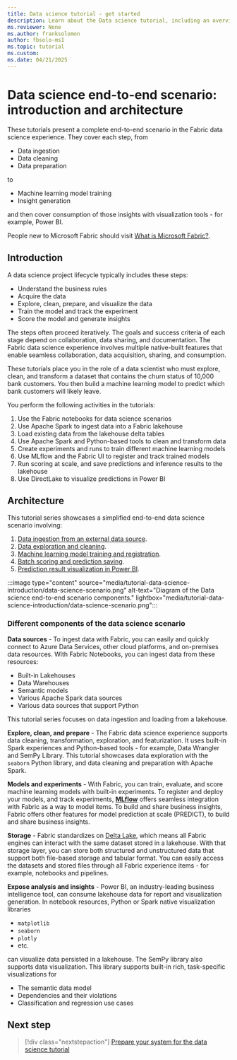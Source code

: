 ```yaml
---
title: Data science tutorial - get started
description: Learn about the Data science tutorial, including an overview of the steps you follow through the series and details about the end-to-end scenario.
ms.reviewer: None
ms.author: franksolomon
author: fbsolo-ms1
ms.topic: tutorial
ms.custom:
ms.date: 04/21/2025
---
```


# Data science end-to-end scenario: introduction and architecture

These tutorials present a complete end-to-end scenario in the Fabric data science experience. They cover each step, from

- Data ingestion
- Data cleaning
- Data preparation

to

- Machine learning model training
- Insight generation

and then cover consumption of those insights with visualization tools - for example, Power BI.

People new to Microsoft Fabric should visit [What is Microsoft Fabric?](../fundamentals/microsoft-fabric-overview.md).

## Introduction

A data science project lifecycle typically includes these steps:

- Understand the business rules
- Acquire the data
- Explore, clean, prepare, and visualize the data
- Train the model and track the experiment
- Score the model and generate insights

The steps often proceed iteratively. The goals and success criteria of each stage depend on collaboration, data sharing, and documentation. The Fabric data science experience involves multiple native-built features that enable seamless collaboration, data acquisition, sharing, and consumption.

These tutorials place you in the role of a data scientist who must explore, clean, and transform a dataset that contains the churn status of 10,000 bank customers. You then build a machine learning model to predict which bank customers will likely leave.

You perform the following activities in the tutorials:

1. Use the Fabric notebooks for data science scenarios
1. Use Apache Spark to ingest data into a Fabric lakehouse
1. Load existing data from the lakehouse delta tables
1. Use Apache Spark and Python-based tools to clean and transform data
1. Create experiments and runs to train different machine learning models
1. Use MLflow and the Fabric UI to register and track trained models
1. Run scoring at scale, and save predictions and inference results to the lakehouse
1. Use DirectLake to visualize predictions in Power BI

## Architecture

This tutorial series showcases a simplified end-to-end data science scenario involving:

1. [Data ingestion from an external data source](tutorial-data-science-ingest-data.md).
1. [Data exploration and cleaning](tutorial-data-science-explore-notebook.md).
1. [Machine learning model training and registration](tutorial-data-science-train-models.md).
1. [Batch scoring and prediction saving](tutorial-data-science-batch-scoring.md).
1. [Prediction result visualization in Power BI](tutorial-data-science-create-report.md).

:::image type="content" source="media/tutorial-data-science-introduction/data-science-scenario.png" alt-text="Diagram of the Data science end-to-end scenario components." lightbox="media/tutorial-data-science-introduction/data-science-scenario.png":::

### Different components of the data science scenario

**Data sources** - To ingest data with Fabric, you can easily and quickly connect to Azure Data Services, other cloud platforms, and on-premises data resources. With Fabric Notebooks, you can ingest data from these resources:

- Built-in Lakehouses
- Data Warehouses
- Semantic models
- Various Apache Spark data sources
- Various data sources that support Python

This tutorial series focuses on data ingestion and loading from a lakehouse.

**Explore, clean, and prepare** - The Fabric data science experience supports data cleaning, transformation, exploration, and featurization. It uses built-in Spark experiences and Python-based tools - for example, Data Wrangler and SemPy Library. This tutorial showcases data exploration with the `seaborn` Python library, and data cleaning and preparation with Apache Spark.

**Models and experiments** - With Fabric, you can train, evaluate, and score machine learning models with built-in experiments. To register and deploy your models, and track experiments, [**MLflow**](https://mlflow.org/docs/latest/index.html) offers seamless integration with Fabric as a way to model items. To build and share business insights, Fabric offers other features for model prediction at scale (PREDICT), to build and share business insights.

**Storage** - Fabric standardizes on [Delta Lake](https://docs.delta.io/latest/index.html), which means all Fabric engines can interact with the same dataset stored in a lakehouse. With that storage layer, you can store both structured and unstructured data that support both file-based storage and tabular format. You can easily access the datasets and stored files through all Fabric experience items - for example, notebooks and pipelines.

**Expose analysis and insights** - Power BI, an industry-leading business intelligence tool, can consume lakehouse data for report and visualization generation. In notebook resources, Python or Spark native visualization libraries

- `matplotlib`
- `seaborn`
- `plotly`
- etc.

can visualize data persisted in a lakehouse. The SemPy library also supports data visualization. This library supports built-in rich, task-specific visualizations for

- The semantic data model
- Dependencies and their violations
- Classification and regression use cases

## Next step

> [!div class="nextstepaction"]
> [Prepare your system for the data science tutorial](tutorial-data-science-prepare-system.md)
